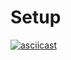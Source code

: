 # Setup

[![asciicast](https://asciinema.org/a/EuID8GuHv7NldWaYpv0jqdeDU.svg)](https://asciinema.org/a/EuID8GuHv7NldWaYpv0jqdeDU)
